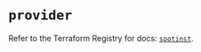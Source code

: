 # `provider`

Refer to the Terraform Registry for docs: [`spotinst`](https://registry.terraform.io/providers/spotinst/spotinst/1.207.0/docs).
